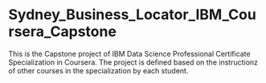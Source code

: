 # Sydney_Business_Locator_IBM_Coursera_Capstone

This is the Capstone project of IBM Data Science Professional Certificate Specialization in Coursera.
The project is defined based on the instructionz of other courses in the specialization by each student.
